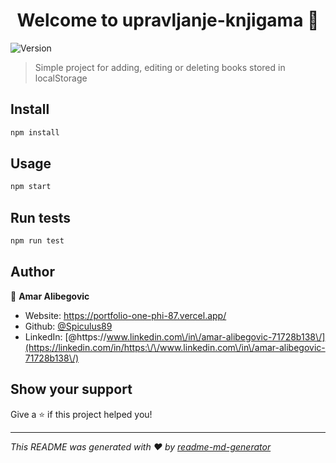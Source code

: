 <h1 align="center">Welcome to upravljanje-knjigama 👋</h1>
<p>
  <img alt="Version" src="https://img.shields.io/badge/version-0.1.0-blue.svg?cacheSeconds=2592000" />
</p>

> Simple project for adding, editing or deleting books stored in localStorage

## Install

```sh
npm install
```

## Usage

```sh
npm start
```

## Run tests

```sh
npm run test
```

## Author

👤 **Amar Alibegovic**

* Website: https://portfolio-one-phi-87.vercel.app/
* Github: [@Spiculus89](https://github.com/Spiculus89)
* LinkedIn: [@https:\/\/www.linkedin.com\/in\/amar-alibegovic-71728b138\/](https://linkedin.com/in/https:\/\/www.linkedin.com\/in\/amar-alibegovic-71728b138\/)

## Show your support

Give a ⭐️ if this project helped you!

***
_This README was generated with ❤️ by [readme-md-generator](https://github.com/kefranabg/readme-md-generator)_